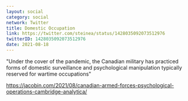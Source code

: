 ```yaml
---
layout: social
category: social
network: Twitter
title: Domestic Occupation
link: https://twitter.com/steinea/status/1428035092073512976
twitterID: 1428035092073512976
date: 2021-08-18
---
```


"Under the cover of the pandemic, the Canadian military has practiced forms of domestic surveillance and psychological manipulation typically reserved for wartime occupations"

<https://jacobin.com/2021/08/canadian-armed-forces-psychological-operations-cambridge-analytica/>
